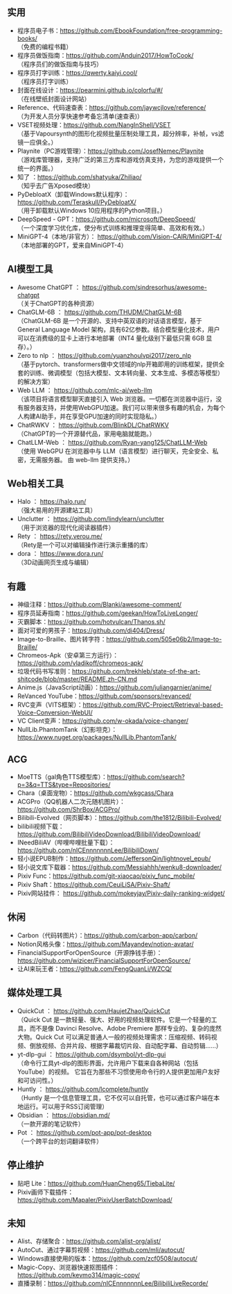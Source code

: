 ## 实用
+ 程序员电子书：https://github.com/EbookFoundation/free-programming-books/  
（免费的编程书籍）
+ 程序员做饭指南：https://github.com/Anduin2017/HowToCook/  
（程序员们的做饭指南与技巧）
+ 程序员打字训练：https://qwerty.kaiyi.cool/  
（程序员打字训练）
+ 封面在线设计：https://pearmini.github.io/colorfu/#/  
（在线壁纸封面设计网站）
+ Reference、代码速查表：https://github.com/jaywcjlove/reference/  
（为开发人员分享快速参考备忘清单(速查表)）
+ VSET视频处理：https://github.com/NangInShell/VSET  
（基于Vapoursynth的图形化视频批量压制处理工具，超分辨率，补帧，vs滤镜一应俱全。）
+ Playnite（PC游戏管理）：https://github.com/JosefNemec/Playnite  
（游戏库管理器，支持广泛的第三方库和游戏仿真支持，为您的游戏提供一个统一的界面。）
+ 知了 ：https://github.com/shatyuka/Zhiliao/  
（知乎去广告Xposed模块）
+ PyDebloatX（卸载Windows默认程序）：https://github.com/Teraskull/PyDebloatX/  
（用于卸载默认Windows 10应用程序的Python项目。）
+ DeepSpeed - GPT：https://github.com/microsoft/DeepSpeed/  
（一个深度学习优化库，使分布式训练和推理变得简单、高效和有效。）
+ MiniGPT-4（本地/非官方）： https://github.com/Vision-CAIR/MiniGPT-4/  
（本地部署的GPT，爱来自MiniGPT-4）

## AI模型工具
+ Awesome ChatGPT ： <https://github.com/sindresorhus/awesome-chatgpt>  
（关于ChatGPT的各种资源）
+ ChatGLM-6B ： <https://github.com/THUDM/ChatGLM-6B>  
（ChatGLM-6B 是一个开源的、支持中英双语的对话语言模型，基于 General Language Model 架构，具有62亿参数。结合模型量化技术，用户可以在消费级的显卡上进行本地部署（INT4 量化级别下最低只需 6GB 显存）。）
+ Zero to nlp ： <https://github.com/yuanzhoulvpi2017/zero_nlp>  
（基于pytorch、transformers做中文领域的nlp开箱即用的训练框架，提供全套的训练、微调模型（包括大模型、文本转向量、文本生成、多模态等模型）的解决方案）
+ Web LLM ： <https://github.com/mlc-ai/web-llm>  
（该项目将语言模型聊天直接引入 Web 浏览器。一切都在浏览器中运行，没有服务器支持，并使用WebGPU加速。我们可以带来很多有趣的机会，为每个人构建AI助手，并在享受GPU加速的同时实现隐私。）
+ ChatRWKV ： <https://github.com/BlinkDL/ChatRWKV>  
（ChatGPT的一个开源替代品，家用电脑就能跑。）
+ ChatLLM-Web ： <https://github.com/Ryan-yang125/ChatLLM-Web>  
（使用 WebGPU 在浏览器中与 LLM（语言模型）进行聊天，完全安全、私密，无需服务器。 由 web-llm 提供支持。）

## Web相关工具
- Halo ： <https://halo.run/>  
（强大易用的开源建站工具）
- Unclutter ： <https://github.com/lindylearn/unclutter>  
（用于浏览器的现代化阅读器插件）
- Rety ： <https://rety.verou.me/>  
（Rety是一个可以对编辑操作进行演示重播的库）
- dora ： <https://www.dora.run/>  
（3D动画网页生成与编辑）

## 有趣
+ 神级注释：https://github.com/Blankj/awesome-comment/
+ 程序员延寿指南：https://github.com/geekan/HowToLiveLonger/
+ 灭霸脚本：https://github.com/hotvulcan/Thanos.sh/
+ 面对可爱的男孩子：https://github.com/di404/Dress/
+ Image-to-Braille、图片转字符：https://github.com/505e06b2/Image-to-Braille/
+ Chromeos-Apk（安卓第三方运行）：https://github.com/vladikoff/chromeos-apk/
+ 垃圾代码书写准则：https://github.com/trekhleb/state-of-the-art-shitcode/blob/master/README.zh-CN.md
+ Anime.js（JavaScript动画）：https://github.com/juliangarnier/anime/
+ ReVanced YouTube：https://github.com/sponsors/revanced/
+ RVC变声（VITS框架）：https://github.com/RVC-Project/Retrieval-based-Voice-Conversion-WebUI/
+ VC Client变声：https://github.com/w-okada/voice-changer/
+ NullLib.PhantomTank（幻影坦克）： https://www.nuget.org/packages/NullLib.PhantomTank/

## ACG
+ MoeTTS（gal角色TTS模型库）：https://github.com/search?p=3&q=TTS&type=Repositories/
+ Chara（桌面宠物）：https://github.com/wkgcass/Chara
+ ACGPro（QQ机器人二次元随机图片）：https://github.com/ShrBox/ACGPro/
+ Bilibili-Evolved（网页脚本）：https://github.com/the1812/Bilibili-Evolved/
+ bilibili视频下载：https://github.com/BilibiliVideoDownload/BilibiliVideoDownload/
+ INeedBiliAV（哔哩哔哩批量下载）：https://github.com/nICEnnnnnnnLee/BilibiliDown/
+ 轻小说EPUB制作：https://github.com/JeffersonQin/lightnovel_epub/
+ 轻小说文库下载器：https://github.com/Messiahhh/wenku8-downloader/
+ Pixiv Func：https://github.com/git-xiaocao/pixiv_func_mobile/
+ Pixiv Shaft：https://github.com/CeuiLiSA/Pixiv-Shaft/
+ Pixiv网站挂件： https://github.com/mokeyjay/Pixiv-daily-ranking-widget/
## 休闲
+ Carbon（代码转图片）：https://github.com/carbon-app/carbon/
+ Notion风格头像：https://github.com/Mayandev/notion-avatar/
+ FinancialSupportForOpenSource（开源挣钱手册）：https://github.com/wizicer/FinancialSupportForOpenSource/
+ 让AI来玩王者：https://github.com/FengQuanLi/WZCQ/

## 媒体处理工具
+ QuickCut ： <https://github.com/HaujetZhao/QuickCut>  
（Quick Cut 是一款轻量、强大、好用的视频处理软件。它是一个轻量的工具，而不是像 Davinci Resolve、Adobe Premiere 那样专业的、复杂的庞然大物。Quick Cut 可以满足普通人一般的视频处理需求：压缩视频、转码视频、倒放视频、合并片段、根据字幕裁切片段、自动配字幕、自动剪辑……）
+ yt-dlp-gui ： <https://github.com/dsymbol/yt-dlp-gui>  
（命令行工具yt-dlp的图形界面，允许用户下载来自各种网站（包括YouTube）的视频。 它旨在为那些不习惯使用命令行的人提供更加用户友好和可访问性。）
+ Huntly ： <https://github.com/lcomplete/huntly>  
（Huntly 是一个信息管理工具，它不仅可以自托管，也可以通过客户端在本地运行。可以用于RSS订阅管理）
+ Obsidian ： <https://obsidian.md/>  
（一款开源的笔记软件）
+ Pot ： <https://github.com/pot-app/pot-desktop>  
（一个跨平台的划词翻译软件）
## 停止维护
+ 贴吧 Lite：https://github.com/HuanCheng65/TiebaLite/
+ Pixiv画师下载插件：https://github.com/Mapaler/PixivUserBatchDownload/
## 未知
+ Alist、存储聚合：https://github.com/alist-org/alist/
+ AutoCut、通过字幕剪视频：https://github.com/mli/autocut/
+ Windows直接使用的版本：https://github.com/zcf0508/autocut/
+ Magic-Copy、浏览器快速抠图插件：https://github.com/kevmo314/magic-copy/
+ 直播录制：https://github.com/nICEnnnnnnnLee/BilibiliLiveRecorde/
